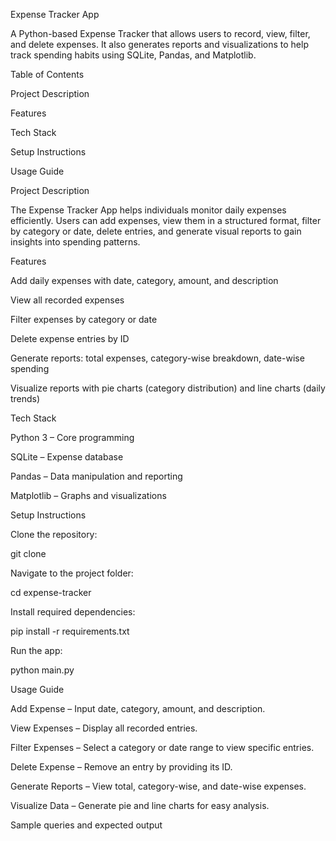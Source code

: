 Expense Tracker App

A Python-based Expense Tracker that allows users to record, view, filter, and delete expenses. It also generates reports and visualizations to help track spending habits using SQLite, Pandas, and Matplotlib.

Table of Contents

Project Description

Features

Tech Stack

Setup Instructions

Usage Guide

Project Description

The Expense Tracker App helps individuals monitor daily expenses efficiently. Users can add expenses, view them in a structured format, filter by category or date, delete entries, and generate visual reports to gain insights into spending patterns.

Features

Add daily expenses with date, category, amount, and description

View all recorded expenses

Filter expenses by category or date

Delete expense entries by ID

Generate reports: total expenses, category-wise breakdown, date-wise spending

Visualize reports with pie charts (category distribution) and line charts (daily trends)

Tech Stack

Python 3 – Core programming

SQLite – Expense database

Pandas – Data manipulation and reporting

Matplotlib – Graphs and visualizations

Setup Instructions

Clone the repository:

git clone <repository-url>


Navigate to the project folder:

cd expense-tracker


Install required dependencies:

pip install -r requirements.txt


Run the app:

python main.py

Usage Guide

Add Expense – Input date, category, amount, and description.

View Expenses – Display all recorded entries.

Filter Expenses – Select a category or date range to view specific entries.

Delete Expense – Remove an entry by providing its ID.

Generate Reports – View total, category-wise, and date-wise expenses.

Visualize Data – Generate pie and line charts for easy analysis.


Sample queries and expected output
